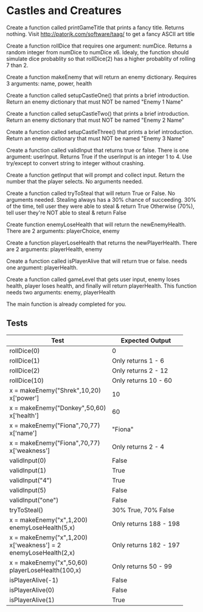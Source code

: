 # Castles and Creatures

Create a function called printGameTitle that prints a fancy title. Returns nothing. Visit http://patorjk.com/software/taag/ to get a fancy ASCII art title
  
Create a function rollDice that requires one argument: numDice. Returns a random integer from numDice to numDice x6. Idealy, the function should simulate dice probablity so that rollDice(2) has a higher probablity of rolling 7 than 2.

Create a function makeEnemy that will return an enemy dictionary. Requires 3 arguments: name, power, health


Create a function called setupCastleOne() that prints a brief introduction. Return an enemy dictionary that must NOT be named "Enemy 1 Name"

Create a function called setupCastleTwo() that prints a brief introduction. Return an enemy dictionary that must NOT be named "Enemy 2 Name"

Create a function called setupCastleThree() that prints a brief introduction. Return an enemy dictionary that must NOT be named "Enemy 3 Name"

Create a function called validInput that returns true or false. There is one argument: userInput. Returns True if the userInput is an integer 1 to 4. Use try/except to convert string to integer without crashing.

Create a function getInput that will prompt and collect input. Return the number that the player selects.
No arguments needed.

Create a function called tryToSteal that will return True or False. No arguments needed. Stealing always has a 30% chance of succeeding.
30% of the time, tell user they were able to steal & return True
Otherwise (70%), tell user they're NOT able to steal & return False


Create function enemyLoseHealth that will return the newEnemyHealth.
There are 2 arguments: playerChoice, enemy

Create a function playerLoseHealth that returns the newPlayerHealth.
There are 2 arguments: playerHealth, enemy

Create a function called isPlayerAlive that will return true or false. needs one argument: playerHealth.

Create a function called gameLevel that gets user input, enemy loses health, player loses health, and finally will return playerHealth. This function needs two arguments: enemy, playerHealth

The main function is already completed for you.

## Tests

|Test|Expected Output|
|--|--|
|rollDice(0)| 0 |
|rollDice(1)| Only returns 1 - 6 |
|rollDice(2)| Only returns 2 - 12 |
|rollDice(10)| Only returns 10 - 60 |
|x = makeEnemy("Shrek",10,20)<br>x['power']|10|
|x = makeEnemy("Donkey",50,60)<br>x['health']|60|
|x = makeEnemy("Fiona",70,77)<br>x['name']|"Fiona"|
|x = makeEnemy("Fiona",70,77)<br>x['weakness']|Only returns 2 - 4|
|validInput(0)| False |
|validInput(1)| True |
|validInput("4")| True |
|validInput(5)| False |
|validInput("one")| False |
|tryToSteal()| 30% True, 70% False |
|x = makeEnemy("x",1,200)<br>enemyLoseHealth(5,x)|Only returns 188 - 198|
|x = makeEnemy("x",1,200)<br>x['weakness'] = 2<br>enemyLoseHealth(2,x)|Only returns 182 - 197|
|x = makeEnemy("x",50,60)<br>playerLoseHealth(100,x)|Only returns 50 - 99|
|isPlayerAlive(-1)|False|
|isPlayerAlive(0)|False|
|isPlayerAlive(1)|True|